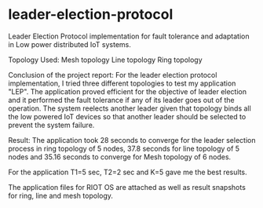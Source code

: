 # leader-election-protocol
Leader Election Protocol implementation for fault tolerance and adaptation in Low power distributed IoT systems.

Topology Used:
Mesh topology
Line topology
Ring topology

Conclusion of the project report:
For the leader election protocol implementation, I tried three different topologies to test my application "LEP". The application proved efficient for the objective of leader election and it performed the fault tolerance if any of its leader goes out of the operation. The system reelects another leader given that topology binds all the low powered IoT devices so that another leader should be selected to prevent the system failure. 

Result:
The application took 28 seconds to converge for the leader selection process in ring topology of 5 nodes,
37.8 seconds for line topology of 5 nodes and 35.16 seconds to converge for Mesh topology of 6 nodes.

For the application T1=5 sec, T2=2 sec and K=5 gave me the best results.

The application files for RIOT OS are attached as well as result snapshots for ring, line and mesh topology.

